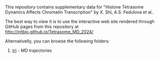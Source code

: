 

This repository contains supplementary data for 
"Histone Tetrasome Dynamics Affects Chromatin Transcription" by X. Shi, A.S. Fedulova et al..

The best way to view it is to use the interactive web site rendered through GitHub pages from this repository at http://intbio.github.io/Tetrasome_MD_2024/

Alternativelly, you can browse the following folders:
1. [trj](trj) - MD trajectories


